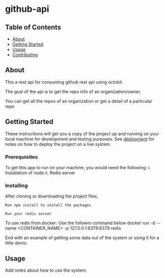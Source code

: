 # github-api

## Table of Contents

- [About](#about)
- [Getting Started](#getting_started)
- [Usage](#usage)
- [Contributing](../CONTRIBUTING.md)

## About <a name = "about"></a>

This a rest api for consuming github rest api using octokit.

The goal of the api is to get the repo info of an organization/owner.

You can get all the repos of an organization or get a detail of a particular repo

## Getting Started <a name = "getting_started"></a>

These instructions will get you a copy of the project up and running on your local machine for development and testing purposes. See [deployment](#deployment) for notes on how to deploy the project on a live system.

### Prerequisites

To get this app to run on your machine, you would need the following:
i. Installation of node
ii. Redis server

### Installing

After cloning or downloading the project files,

```
Run npm install to install the packages
```

```
Run your redis server
```
To use redis from docker:
Use the followin command below
docker run -d --name <CONTAINER_NAME> -p 127.0.0.1:6379:6379 redis


End with an example of getting some data out of the system or using it for a little demo.

## Usage <a name = "usage"></a>

Add notes about how to use the system.
